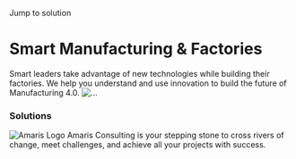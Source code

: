 Jump to solution
#  Smart Manufacturing & Factories
Smart leaders take advantage of new technologies while building their factories. We help you understand and use innovation to build the future of Manufacturing 4.0.
![...](https://amaris.pixelalliance.mantu-dev.cloud/wp-content/uploads/2020/09/Smart-Manufacturing-Factories.png)
### Solutions
![Amaris Logo](https://amaris.com/wp-content/themes/amaris/dist/images/amaris-logo-pink.svg)
Amaris Consulting is your stepping stone to cross rivers of change, meet challenges, and achieve all your projects with success.
